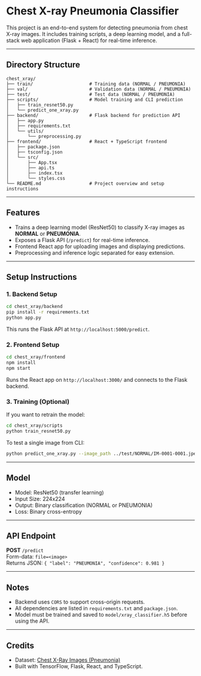 # Chest X-ray Pneumonia Classifier

This project is an end-to-end system for detecting pneumonia from chest X-ray images. It includes training scripts, a deep learning model, and a full-stack web application (Flask + React) for real-time inference.

---

## Directory Structure

```
chest_xray/
├── train/                     # Training data (NORMAL / PNEUMONIA)
├── val/                       # Validation data (NORMAL / PNEUMONIA)
├── test/                      # Test data (NORMAL / PNEUMONIA)
├── scripts/                   # Model training and CLI prediction
│   ├── train_resnet50.py
│   └── predict_one_xray.py
├── backend/                   # Flask backend for prediction API
│   ├── app.py
│   ├── requirements.txt
│   └── utils/
│       └── preprocessing.py
├── frontend/                  # React + TypeScript frontend
│   ├── package.json
│   ├── tsconfig.json
│   └── src/
│       ├── App.tsx
│       ├── api.ts
│       ├── index.tsx
│       └── styles.css
└── README.md                  # Project overview and setup instructions
```

---

## Features

- Trains a deep learning model (ResNet50) to classify X-ray images as **NORMAL** or **PNEUMONIA**.
- Exposes a Flask API (`/predict`) for real-time inference.
- Frontend React app for uploading images and displaying predictions.
- Preprocessing and inference logic separated for easy extension.

---

## Setup Instructions

### 1. Backend Setup

```bash
cd chest_xray/backend
pip install -r requirements.txt
python app.py
```

This runs the Flask API at `http://localhost:5000/predict`.

### 2. Frontend Setup

```bash
cd chest_xray/frontend
npm install
npm start
```

Runs the React app on `http://localhost:3000/` and connects to the Flask backend.

### 3. Training (Optional)

If you want to retrain the model:

```bash
cd chest_xray/scripts
python train_resnet50.py
```

To test a single image from CLI:

```bash
python predict_one_xray.py --image_path ../test/NORMAL/IM-0001-0001.jpeg
```

---

## Model

- Model: ResNet50 (transfer learning)
- Input Size: 224x224
- Output: Binary classification (NORMAL or PNEUMONIA)
- Loss: Binary cross-entropy

---

## API Endpoint

**POST** `/predict`  
Form-data: `file=<image>`  
Returns JSON: `{ "label": "PNEUMONIA", "confidence": 0.981 }`

---

## Notes

- Backend uses `CORS` to support cross-origin requests.
- All dependencies are listed in `requirements.txt` and `package.json`.
- Model must be trained and saved to `model/xray_classifier.h5` before using the API.

---

## Credits

- Dataset: [Chest X-Ray Images (Pneumonia)](https://www.kaggle.com/paultimothymooney/chest-xray-pneumonia)
- Built with TensorFlow, Flask, React, and TypeScript.